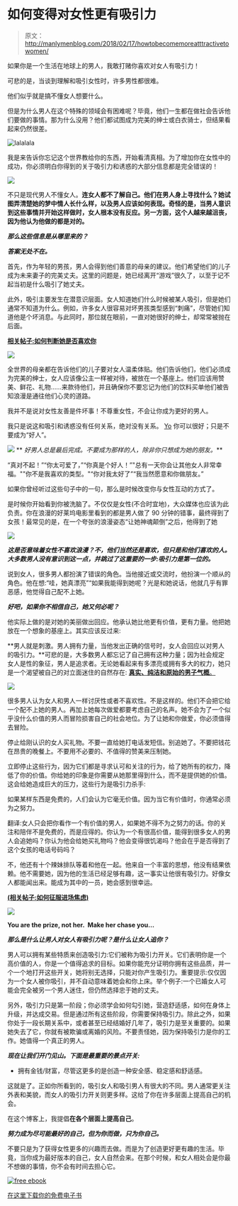 # 如何变得对女性更有吸引力

> 原文：<http://manlymenblog.com/2018/02/17/howtobecomemoreatttractivetowomen/>

如果你是一个生活在地球上的男人，我敢打赌你喜欢对女人有吸引力！

可悲的是，当谈到理解和吸引女性时，许多男性都很难。

他们似乎就是搞不懂女人想要什么。

但是为什么男人在这个特殊的领域会有困难呢？毕竟，他们一生都在做社会告诉他们要做的事情。那为什么没用？他们都试图成为完美的绅士或白衣骑士，但结果看起来仍然很差。

![lalalala](img/e0b59739bca49f899df7e687db44bc62.png)

我是来告诉你忘记这个世界教给你的东西，开始看清真相。为了增加你在女性中的成功，你必须明白你得到的关于吸引力和诱惑的大部分信息都是完全错误的！

![](img/4114eb84e881b83b5913e887c492ca1a.png)

不只是现代男人不懂女人。**连女人都不了解自己。他们在男人身上寻找什么？她试图弄清楚她的梦中情人长什么样，以及男人应该如何表现。奇怪的是，当男人意识到这些事情并开始这样做时，女人根本没有反应。另一方面，这个人越来越沮丧，因为他认为他做的都是对的。**

***那么这些信息是从哪里来的？***

***答案无处不在。***

首先，作为年轻的男孩，男人会得到他们善意的母亲的建议。他们希望他们的儿子成为未来妻子的完美丈夫。这里的问题是，她已经离开“游戏”很久了，以至于记不起当初是什么吸引了她丈夫。

此外，吸引主要发生在潜意识层面。女人知道她们什么时候被某人吸引，但是她们通常不知道为什么。例如，许多女人很容易对坏男孩类型感到“刺痛”，尽管她们知道他是个坏消息。与此同时，那位就在眼前，一直对她很好的绅士，却常常被抛在后面。

**[相关帖子:如何判断她是否喜欢你](http://manlymenblog.com/2018/12/22/how-to-tell-if-she-likes-you/)**

![](img/15f421ac5f577c0951eac61ae36cce02.png)

全世界的母亲都在告诉他们的儿子要对女人温柔体贴。他们告诉他们，他们必须成为完美的绅士，女人应该像公主一样被对待，被放在一个基座上。他们应该用赞美、鲜花、礼物……来款待他们，并且确保你不要忘记为他们的饮料买单他们被告知浪漫是通往他们心灵的道路。

我并不是说对女性友善是件坏事！不尊重女性，不会让你成为更好的男人。

我只是说这和吸引和诱惑没有任何关系，绝对没有关系。 [Yo](http://manlymenblog.com/2018/02/17/become-the-alphamale/) 你可以很好；只是不要成为“好人”。

![](img/bf550e102d32136e81dd868179ea0c82.png) ** *好男人总是最后完成。不要成为那样的人，除非你只想成为她的朋友。***

“真对不起！”“你太可爱了，”“你真是个好人！”"总有一天你会让其他女人非常幸福。""你不是我喜欢的类型。"“你对我太好了”“我当然愿意和你做朋友。”

如果你曾经听过这些句子中的一句，那么是时候改变你与女性互动的方式了。

是时候你开始看到你被洗脑了。不仅仅是女性(不合时宜地)，大众媒体也应该为此负责。你在浪漫的好莱坞电影里看到的都是男人做了 90 分钟的错事，最终得到了女孩！最常见的是，在一个夸张的浪漫姿态“让她神魂颠倒”之后，他得到了她

![](img/64748ea40fad85d224104e5c5dea5b38.png)

***这是否意味着女性不喜欢浪漫？不，他们当然还是喜欢，但只是和他们喜欢的人。大多数男人没有意识到这一点，并跳过了这重要的一步:吸引力是第一位的。***

说到女人，很多男人都扮演了错误的角色。当他接近或交流时，他扮演一个顺从的角色。他在想:“哇，她真漂亮”“如果我能得到她呢？光是和她说话，他就几乎有罪恶感，他觉得自己配不上她。

***好吧，如果你不相信自己，她又何必呢？***

他实际上做的是对她的美丽做出回应。他承认她比他更有价值，更有力量。他把她放在一个想象的基座上。其实应该反过来:

**男人就是刺激。男人拥有力量，当他发出正确的信号时，女人会回应以对男人的吸引力。**可悲的是，大多数男人都忘记了自己拥有这种力量；因为社会规定女人是性的象征，男人是追求者。无论她看起来有多漂亮或拥有多大的权力，她只是一个渴望被自己的对立面迷住的自然存在: [**真实、纯洁和原始的男子气概**。](http://manlymenblog.com/2018/02/17/become-the-alphamale/)

![](img/ceae76e91fe053e0a70701e1380071dd.png)

很多男人认为女人和男人一样讨厌性或者不喜欢性。不是这样的。他们不会把它给一个配不上她的男人。再加上她每次做爱都要考虑自己的名声。她不会为了一个似乎没什么价值的男人而冒险损害自己的社会地位。为了让她和你做爱，你必须值得去冒险。

停止给刚认识的女人买礼物。不要一直给她打电话发短信。别追她了。不要把钱花在昂贵的晚餐上。不要用不必要的、不值得的赞美来压制她。

立即停止这些行为，因为它们都是寻求认可和关注的行为，给了她所有的权力，降低了你的价值。你给她的印象是你需要从她那里得到什么，而不是提供她的价值。这会给她造成巨大的压力，这些行为是吸引力杀手:

如果某样东西是免费的，人们会认为它毫无价值。因为当它有价值时，你通常必须为之努力。

翻译:女人只会把你看作一个有价值的男人，如果她不得不为之努力的话。你的关注和陪伴不是免费的，而是应得的。你认为一个有很高价值，能得到很多女人的男人会追她吗？你认为他会给她买礼物吗？他会变得很饥渴吗？他会在乎是否得到了这个女孩的电话号码吗？

不，他还有十个辣妹排队等着和他在一起。他来自一个丰富的思想，他没有结果依赖。他不需要她，因为他的生活已经足够有趣，这一事实让他很有吸引力。好像女人都能闻出来。能成为其中的一员，她会感到很幸运。

**[(相关帖子:如何征服进场焦虑)](http://manlymenblog.com/2018/11/05/conquer-approach-anxiety/)**

![](img/f25a4966459d89c77aa298b4edb35a73.png)

**You are the prize, not her.  Make her chase you…**

***那么是什么让男人对女人有吸引力呢？是什么让女人追你？***

男人可以拥有某些特质来创造吸引力:它们被称为吸引力开关。它们表明你是一个高价值的人，你是一个值得追求的目标。如果你能充分证明你拥有这些品质，并一个一个地打开这些开关，她将别无选择，只能对你产生吸引力。重要提示:仅仅因为一个女人被你吸引，并不自动意味着她会和你上床。举个例子:一个已婚女人可能会完全被另一个男人迷住，但仍然选择忠于她的丈夫。

另外，吸引力只是第一阶段；你必须学会如何勾引她，营造舒适感，如何在身体上升级，并达成交易。但是通过所有这些阶段，你需要保持吸引力。除此之外，如果你处于一段长期关系中，或者甚至已经结婚好几年了，吸引力是至关重要的。如果她失去了它，你就有被欺骗或离婚的风险。不要责怪她，因为保持吸引力是你的工作。她值得一个真正的男人。

***现在让我们开门见山。下面是最重要的景点开关:***

*   拥有金钱/财富，尽管这更多的是创造一种安全感、稳定感和舒适感。

这就是了。正如你所看到的，吸引女人和吸引男人有很大的不同。男人通常更关注外表和美貌，而女人的吸引力开关则更多样。这给了你在许多层面上提高自己的机会。

在这个博客上，我提倡**在各个层面上提高自己**。

***努力成为尽可能最好的自己，但为你而做，只为你自己。***

不要只是为了获得女性更多的兴趣而去做。而是为了创造更好更有趣的生活。毕竟，当你成为最好版本的自己，女人自然会来。在那个时候，和女人相处会是你最不想做的事情，你不会有时间去担心它。



[![free ebook](img/881212d3531e05bd6c6cc141f622777b.png)](https://i0.wp.com/manlymenblog.com/wp-content/uploads/2021/10/Free-E-book.png)

[在这里下载你的免费电子书](https://mailchi.mp/896b52eba5bd/manly-men-blog-e-book)